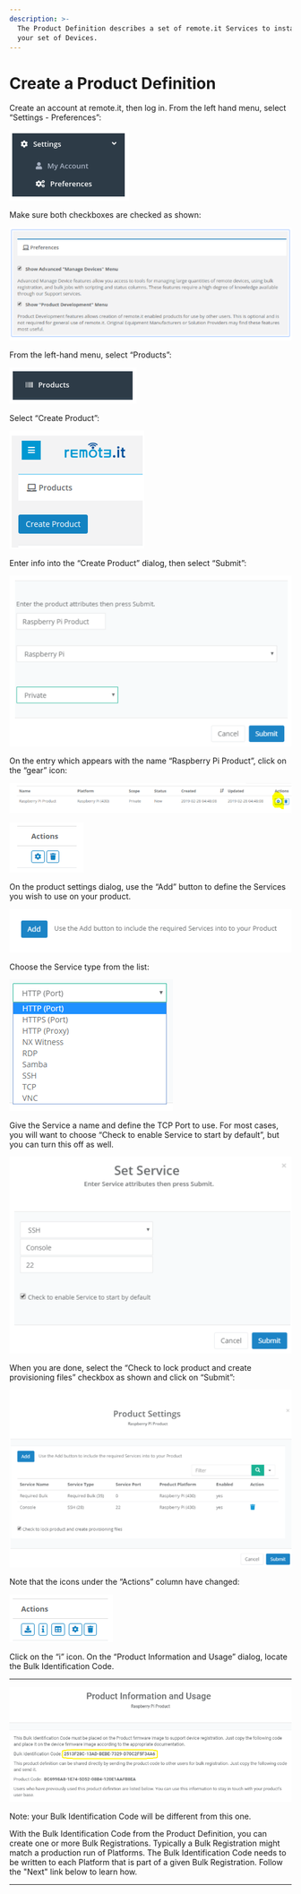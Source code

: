```yaml
---
description: >-
  The Product Definition describes a set of remote.it Services to install on
  your set of Devices.
---
```


# Create a Product Definition

Create an account at remote.it, then log in.  From the left hand menu, select “Settings - Preferences”:

![](../../.gitbook/assets/image%20%28215%29.png)

Make sure both checkboxes are checked as shown:

![](../../.gitbook/assets/image%20%28191%29.png)

From the left-hand menu, select “Products”:

![](../../.gitbook/assets/image%20%28142%29.png)

Select “Create Product”:

![](../../.gitbook/assets/image%20%284%29.png)

Enter info into the “Create Product” dialog, then select “Submit”:

![](../../.gitbook/assets/image%20%28207%29.png)

On the entry which appears with the name “Raspberry Pi Product”, click on the “gear” icon:

![](../../.gitbook/assets/image%20%28151%29.png)

![](../../.gitbook/assets/image%20%28147%29.png)

On the product settings dialog, use the “Add” button to define the Services you wish to use on your product.  

![](../../.gitbook/assets/image%20%28156%29.png)

Choose the Service type from the list:

![](../../.gitbook/assets/image%20%28193%29.png)

Give the Service a name and define the TCP Port to use.  For most cases, you will want to choose “Check to enable Service to start by default”, but you can turn this off as well.

![](../../.gitbook/assets/image%20%28206%29.png)

When you are done, select the “Check to lock product and create provisioning files” checkbox as shown and click on “Submit”:

![](../../.gitbook/assets/image%20%28149%29.png)

Note that the icons under the “Actions” column have changed:

![](../../.gitbook/assets/image%20%28205%29.png)

Click on the “i” icon.  On the “Product Information and Usage” dialog, locate the Bulk Identification Code.  
****

![](../../.gitbook/assets/image%20%28129%29.png)

Note: your Bulk Identification Code will be different from this one.  

With the Bulk Identification Code from the Product Definition, you can create one or more Bulk Registrations.  Typically a Bulk Registration might match a production run of Platforms.  The Bulk Identification Code needs to be written to each Platform that is part of a given Bulk Registration.  Follow the "Next" link below to learn how.  
****

